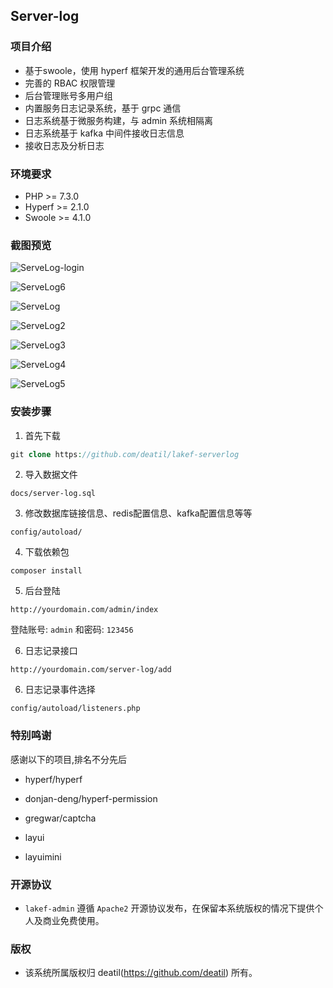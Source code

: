 ## Server-log


### 项目介绍

*  基于swoole，使用 hyperf 框架开发的通用后台管理系统
*  完善的 RBAC 权限管理
*  后台管理账号多用户组
*  内置服务日志记录系统，基于 grpc 通信
*  日志系统基于微服务构建，与 admin 系统相隔离
*  日志系统基于 kafka 中间件接收日志信息
*  接收日志及分析日志


### 环境要求

 - PHP >= 7.3.0
 - Hyperf >= 2.1.0
 - Swoole >= 4.1.0


### 截图预览

![ServeLog-login](https://user-images.githubusercontent.com/24578855/115948429-efff4880-a500-11eb-8698-9d2937e15e71.png)

![ServeLog6](https://user-images.githubusercontent.com/24578855/115948433-f7beed00-a500-11eb-8f4b-318bb28bdc46.png)

![ServeLog](https://user-images.githubusercontent.com/24578855/115424780-93b2d500-a231-11eb-91a8-ee6fcb33ac06.png)

![ServeLog2](https://user-images.githubusercontent.com/24578855/115423964-d4f6b500-a230-11eb-9885-09ebee2de5a2.png)

![ServeLog3](https://user-images.githubusercontent.com/24578855/115423972-d58f4b80-a230-11eb-93df-9789d1ea0d89.png)

![ServeLog4](https://user-images.githubusercontent.com/24578855/115423979-d627e200-a230-11eb-8c99-8278bfc350af.png)

![ServeLog5](https://user-images.githubusercontent.com/24578855/115423988-d6c07880-a230-11eb-9303-903458993797.png)


### 安装步骤

1. 首先下载

```php
git clone https://github.com/deatil/lakef-serverlog
```

2. 导入数据文件

```
docs/server-log.sql
```

3. 修改数据库链接信息、redis配置信息、kafka配置信息等等

```
config/autoload/
```

4. 下载依赖包

```
composer install
```

5. 后台登陆

```
http://yourdomain.com/admin/index
```

登陆账号: `admin` 和密码: `123456`

6. 日志记录接口

```
http://yourdomain.com/server-log/add
```

6. 日志记录事件选择

```
config/autoload/listeners.php
```


### 特别鸣谢

感谢以下的项目,排名不分先后

 - hyperf/hyperf

 - donjan-deng/hyperf-permission

 - gregwar/captcha
 
 - layui
 
 - layuimini


### 开源协议

*  `lakef-admin` 遵循 `Apache2` 开源协议发布，在保留本系统版权的情况下提供个人及商业免费使用。 


### 版权

*  该系统所属版权归 deatil(https://github.com/deatil) 所有。

